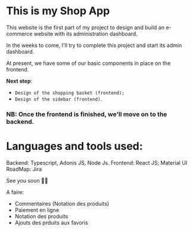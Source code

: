 # This is my Shop App

This website is the first part of my project to design and build an e-commerce website with its administration dashboard.

In the weeks to come, I'll try to complete this project and start its admin dashboard.

At present, we have some of our basic components in place on the frontend.

**Next step**:

- `Design of the shopping basket (frontend);`
- `Design of the sidebar (frontend)`.

### NB: Once the frontend is finished, we'll move on to the backend.

# Languages and tools used:

Backend: Typescript, Adonis JS, Node Js.
Frontend: React JS; Material UI
RoadMap: Jira

See you soon 👋😊


A faire:

- Commentaires (Notation des produits)
- Paiement en ligne
- Notation des produits
- Ajouts des prduits aux favoris